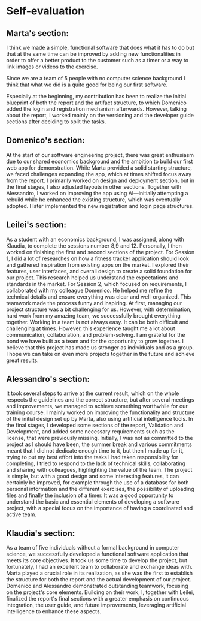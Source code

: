# Self-evaluation

## Marta's section:

I think we made a simple, functional software that does what it has to do but that at the same time can be improved by adding new functionalities in order to offer a better product to the customer such as a timer or a way to link images or videos to the exercise.

Since we are a team of 5 people with no computer science background I think that what we did is a quite good for being our first software.

Especially at the beginning, my contribution has been to realize the initial blueprint of both the report and the artifact structure, to which Domenico added the login and registration mechanism afterwards.
However, talking about the report, I worked mainly on the versioning and the developer guide sections after deciding to split the tasks.

## Domenico's section:

At the start of our software engineering project, there was great enthusiasm due to our shared economics background and the ambition to build our first web app for demonstration. While Marta provided a solid starting structure, we faced challenges expanding the app, which at times shifted focus away from the report. I primarily worked on design and deployment section, but in the final stages, I also adjusted layouts in other sections.
Together with Alessandro, I worked on improving the app using AI—initially attempting a rebuild while he enhanced the existing structure, which was eventually adopted. I later implemented the new registration and login page structures.

## Leilei's section:

As a student with an economics background, I was assigned, along with Klaudia, to complete the sessions number 8,9 and 12. Personally, I then worked on finishing the first and second sections of the project.
For Session 1, I did a lot of researches on how a fitness tracker application should look and gathered inspiration from existing apps on the market. I explored their features, user interfaces, and overall design to create a solid foundation for our project. This research helped us understand the expectations and standards in the market.
For Session 2, which focused on requirements, I collaborated with my colleague Domenico. He helped me refine the technical details and ensure everything was clear and well-organized. This teamwork made the process funny and inspiring.
At first, managing our project structure was a bit challenging for us.
However, with determination, hard work from my amazing team, we successfully brought everything together.
Working in a team is not always easy. It can be both difficult and challenging at times. However, this experience taught me a lot about communication, collaboration, and problem-solving. I am grateful for the bond we have built as a team and for the opportunity to grow together. I believe that this project has made us stronger as individuals and as a group.
I hope we can take on even more projects together in the future and achieve great results.

## Alessandro's section:

It took several steps to arrive at the current result, which on the whole respects the guidelines and the correct structure, but after several meetings and improvements, we managed to achieve something worthwhile for our training course. I mainly worked on improving the functionality and structure of the initial design set up by Marta, also using artificial intelligence tools. In the final stages, I developed some sections of the report, Validation and Development, and added some necessary requirements such as the license, that were previously missing. Initially, I was not as committed to the project as I should have been, the summer break and various commitments meant that I did not dedicate enough time to it, but then I made up for it, trying to put my best effort into the tasks I had taken responsibility for completing, I tried to respond to the lack of technical skills, collaborating and sharing with colleagues, highlighting the value of the team. The project is simple, but with a good design and some interesting features, it can certainly be improved, for example through the use of a database for both personal information and the different exercises, the possibility of uploading files and finally the inclusion of a timer.
It was a good opportunity to understand the basic and essential elements of developing a software project, with a special focus on the importance of having a coordinated and active team.

## Klaudia's section:

As a team of five individuals without a formal background in computer science, we successfully developed a functional software application that meets its core objectives.
It took us some time to develop the project, but fortunately, I had an excellent team to collaborate and exchange ideas with. Marta played a crucial role in its realization, as she was the first to establish the structure for both the report and the actual development of our project.
Domenico and Alessandro demonstrated outstanding teamwork, focusing on the project's core elements. Building on their work, I, together with Leilei, finalized the report's final sections with a greater emphasis on continuous integration, the user guide, and future improvements, leveraging artificial intelligence to enhance these aspects.
